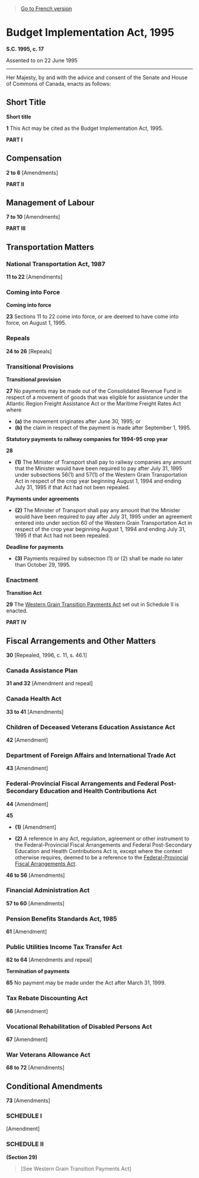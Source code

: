 > [Go to French version](/fr/Lois/Lois%20du%20Canada/1995/ch.%2017.md)

# Budget Implementation Act, 1995

**S.C. 1995, c. 17**


Assented to on 22 June 1995

----------



Her Majesty, by and with the advice and consent of the Senate and House of Commons of Canada, enacts as follows:






## Short Title



**Short title**

**1** This Act may be cited as the Budget Implementation Act, 1995.




**PART I** 
## Compensation


**2 to 6** [Amendments]




**PART II** 
## Management of Labour


**7 to 10** [Amendments]




**PART III** 
## Transportation Matters



### National Transportation Act, 1987


**11 to 22** [Amendments]




### Coming into Force



**Coming into force**

**23** Sections 11 to 22 come into force, or are deemed to have come into force, on August 1, 1995.




### Repeals


**24 to 26** [Repeals]




### Transitional Provisions



**Transitional provision**

**27** No payments may be made out of the Consolidated Revenue Fund in respect of a movement of goods that was eligible for assistance under the Atlantic Region Freight Assistance Act or the Maritime Freight Rates Act where
- **(a)** the movement originates after June 30, 1995; or
- **(b)** the claim in respect of the payment is made after September 1, 1995.




**Statutory payments to railway companies for 1994-95 crop year**

**28** 

- **(1)** The Minister of Transport shall pay to railway companies any amount that the Minister would have been required to pay after July 31, 1995 under subsections 56(1) and 57(1) of the Western Grain Transportation Act in respect of the crop year beginning August 1, 1994 and ending July 31, 1995 if that Act had not been repealed.

**Payments under agreements**

- **(2)** The Minister of Transport shall pay any amount that the Minister would have been required to pay after July 31, 1995 under an agreement entered into under section 60 of the Western Grain Transportation Act in respect of the crop year beginning August 1, 1994 and ending July 31, 1995 if that Act had not been repealed.

**Deadline for payments**

- **(3)** Payments required by subsection (1) or (2) shall be made no later than October 29, 1995.




### Enactment



**Transition Act**

**29** The [Western Grain Transition Payments Act](/en/Acts/Statutes%20of%20Canada/1995/c.%2017,%20Sch.%20II.md) set out in Schedule II is enacted.




**PART IV** 
## Fiscal Arrangements and Other Matters


**30** [Repealed, 1996, c. 11, s. 46.1]




### Canada Assistance Plan


**31 and 32** [Amendment and repeal]




### Canada Health Act


**33 to 41** [Amendments]




### Children of Deceased Veterans Education Assistance Act


**42** [Amendment]




### Department of Foreign Affairs and International Trade Act


**43** [Amendment]




### Federal-Provincial Fiscal Arrangements and Federal Post-Secondary Education and Health Contributions Act


**44** [Amendment]



**45** 

- **(1)** [Amendment]

- **(2)** A reference in any Act, regulation, agreement or other instrument to the Federal-Provincial Fiscal Arrangements and Federal Post-Secondary Education and Health Contributions Act is, except where the context otherwise requires, deemed to be a reference to the [Federal-Provincial Fiscal Arrangements Act](/en/Acts/Statutes%20of%20Canada/1970/c.%20F-6.md).



**46 to 56** [Amendments]




### Financial Administration Act


**57 to 60** [Amendments]




### Pension Benefits Standards Act, 1985


**61** [Amendment]




### Public Utilities Income Tax Transfer Act


**62 to 64** [Amendments and repeal]




**Termination of payments**

**65** No payment may be made under the Act after March 31, 1999.




### Tax Rebate Discounting Act


**66** [Amendment]




### Vocational Rehabilitation of Disabled Persons Act


**67** [Amendment]




### War Veterans Allowance Act


**68 to 72** [Amendments]




## Conditional Amendments


**73** [Amendments]




### **SCHEDULE I** 
[Amendment]





### **SCHEDULE II** 
**(Section 29)**
> [See Western Grain Transition Payments Act]

